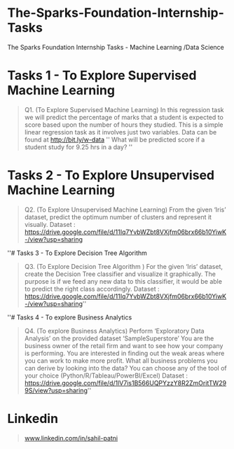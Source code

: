 # The-Sparks-Foundation-Internship-Tasks
The Sparks Foundation Internship Tasks - Machine Learning /Data Science

# Tasks 1 - To Explore Supervised Machine Learning
>Q1. (To Explore Supervised Machine Learning)
In this regression task we will predict the percentage of marks that a student is expected to score based upon the number of hours they studied. 
This is a simple linear regression task as it involves just two variables. Data can be found at http://bit.ly/w-data
'' What will be predicted score if a student study for 9.25 hrs in a day? ''

# Tasks 2 - To Explore Unsupervised Machine Learning
>Q2. (To Explore Unsupervised Machine Learning)
From the given ‘Iris’ dataset, predict the optimum number of clusters and represent it visually.
Dataset : https://drive.google.com/file/d/11Iq7YvbWZbt8VXjfm06brx66b10YiwK-/view?usp=sharing

''# Tasks 3 - To Explore Decision Tree Algorithm 
>Q3. (To Explore Decision Tree Algorithm )
For the given ‘Iris’ dataset, create the Decision Tree classifier and visualize it graphically. The purpose is if we feed any new data to this classifier, it would be able to predict the right class accordingly.
Dataset : https://drive.google.com/file/d/11Iq7YvbWZbt8VXjfm06brx66b10YiwK-/view?usp=sharing''

''# Tasks 4 - To explore Business Analytics
>Q4. (To explore Business Analytics)
Perform ‘Exploratory Data Analysis’ on the provided dataset ‘SampleSuperstore’ 
You are the business owner of the retail firm and want to see how your company is performing. You are interested in finding out the weak areas where you can work to make more profit. What all business problems you can derive by looking into the data? You can choose any of the tool of your choice (Python/R/Tableau/PowerBI/Excel)
Dataset : https://drive.google.com/file/d/1lV7is1B566UQPYzzY8R2ZmOritTW299S/view?usp=sharing''

# Linkedin
>www.linkedin.com/in/sahil-patni
